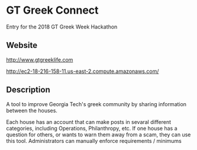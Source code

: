 # GT Greek Connect
Entry for the 2018 GT Greek Week Hackathon
## Website
http://www.gtgreeklife.com

http://ec2-18-216-158-11.us-east-2.compute.amazonaws.com/
## Description
A tool to improve Georgia Tech's greek community by sharing information between the houses.

Each house has an account that can make posts in sevaral different categories, including Operations, Philanthropy, etc.
If one house has a question for others, or wants to warn them away from a scam, they can use this tool.
Administrators can manually enforce requirements / minimums
